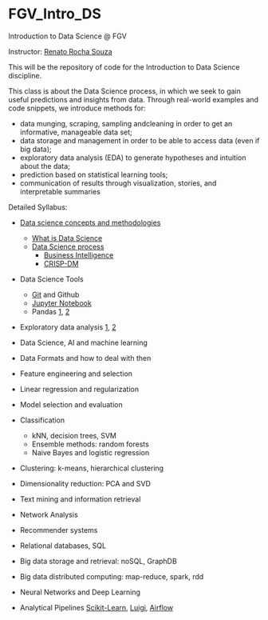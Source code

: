# FGV_Intro_DS
Introduction to Data Science @ FGV

Instructor: [Renato Rocha Souza](http://emap.fgv.br/corpo-docente/renato-rocha-souza)

This will be the repository of code for the Introduction to Data Science discipline.

This class is about the Data Science process, in which we seek to gain useful predictions and insights from data. 
Through real-world examples and code snippets, we introduce methods for:

+ data munging, scraping, sampling andcleaning in order to get an informative, manageable data set;
+ data storage and management in order to be able to access data (even if big data);
+ exploratory data analysis (EDA) to generate hypotheses and intuition about the data;
+ prediction based on statistical learning tools;
+ communication of results through visualization, stories, and interpretable summaries

Detailed Syllabus:

+ [Data science concepts and methodologies](https://docs.google.com/presentation/d/1ysQroWAcUJBizt00v7q-Ss1lalJlojZBlRInLQTDJV8/edit?usp=sharing)
  + [What is Data Science](http://proquest.safaribooksonline.com/book/databases/9781449363871)
  + [Data Science process](https://www.amazon.com/Applied-Predictive-Analytics-Principles-Professional/dp/1118727967)
    + [Business Intelligence](https://en.wikipedia.org/wiki/Business_intelligence)
    + [CRISP-DM](https://en.wikipedia.org/wiki/Cross-industry_standard_process_for_data_mining)

+ Data Science Tools
  + [Git](https://git-scm.com/book/en/v2) and Github
  + [Jupyter Notebook](http://jupyter.org/)
  + Pandas [1](http://proquest.safaribooksonline.com/9781449323592), [2](http://pandas.pydata.org/pandas-docs/stable/)

+ Exploratory data analysis [1](http://greenteapress.com/thinkstats2/html/index.html), [2](http://people.duke.edu/~ccc14/sta-663-2017/#)
+ Data Science, AI and machine learning

+ Data Formats and how to deal with then
+ Feature engineering and selection
+ Linear regression and regularization
+ Model selection and evaluation
+ Classification
  + kNN, decision trees, SVM
  + Ensemble methods: random forests
  + Naive Bayes and logistic regression

+ Clustering: k-means, hierarchical clustering
+ Dimensionality reduction: PCA and SVD
+ Text mining and information retrieval
+ Network Analysis
+ Recommender systems
+ Relational databases, SQL
+ Big data storage and retrieval: noSQL, GraphDB
+ Big data distributed computing: map-reduce, spark, rdd
+ Neural Networks and Deep Learning
+ Analytical Pipelines [Scikit-Learn](http://scikit-learn.org/stable/modules/generated/sklearn.pipeline.Pipeline.html), [Luigi](https://github.com/spotify/luigi), [Airflow](https://airflow.apache.org/)

